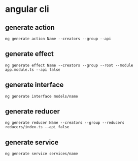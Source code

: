 # angular cli

## generate action
```
ng generate action Name --creators --group --api
```

## generate effect
```
ng generate effect Name --creators --group --root --module app.module.ts --api false
```
## generate interface
```
ng generate interface models/name
```

## generate reducer
```
ng generate reducer Name --creators --group --reducers reducers/index.ts --api false
```

## generate service
```
ng generate service services/name
```

